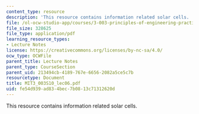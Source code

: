 ```yaml
---
content_type: resource
description: 'This resource contains information related solar cells. '
file: /ol-ocw-studio-app/courses/3-003-principles-of-engineering-practice-spring-2010/fe54d939ad834bec7b0813c71312620d_MIT3_003S10_lec06.pdf
file_size: 328625
file_type: application/pdf
learning_resource_types:
- Lecture Notes
license: https://creativecommons.org/licenses/by-nc-sa/4.0/
ocw_type: OCWFile
parent_title: Lecture Notes
parent_type: CourseSection
parent_uid: 213494cb-4189-767e-6656-2082a5ce5c7b
resourcetype: Document
title: MIT3_003S10_lec06.pdf
uid: fe54d939-ad83-4bec-7b08-13c71312620d
---
```

This resource contains information related solar cells. 